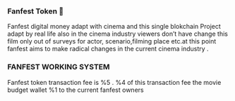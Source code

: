 ### Fanfest Token 👋

Fanfest digital money adapt with cinema and this
single blokchain Project adapt by real life also in the cinema industry viewers don’t have change this film only out of surveys for actor, scenario,filming place etc.at this point fanfest aims to make radical changes in the current cinema industry  .

### FANFEST WORKING SYSTEM

Fanfest token transaction fee is %5 . %4 of this transaction fee the movie budget wallet %1 to the current fanfest owners

